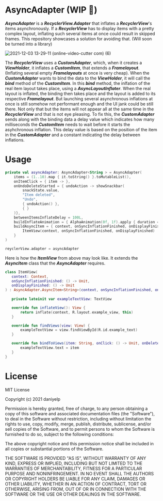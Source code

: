 AsyncAdapter (WIP :construction:)
============
***AsyncAdapter*** is a ***RecyclerView.Adapter*** that inflates a ***RecyclerView***'s items asynchronously. If a ***RecyclerView*** has to display items with a pretty complex layout, inflating such several items at once could result in skipped frames. This repository showcases a solution for avoiding that. (Will soon be turned into a library)

![2021-12-03 13-29-11 (online-video-cutter com) (6)](https://user-images.githubusercontent.com/84658876/144628848-78bd68ea-ffca-4f63-88b1-cfe51ccd26dc.gif)

The ***RecyclerView*** uses a ***CustomAdapter***, which, when it creates a ***ViewHolder***, it inflates a ***CustomItem***, that extends a ***Framelayout***. (Inflating several empty ***Framelayouts*** at once is very cheap). When the ***CustomAdapter*** wants to bind the data to the ***ViewHolder***, it will call the ***bind*** method of the ***CustomItem***. In this ***bind*** method, the inlfation of the real item layout takes place, using a ***AsyncLayoutInflater***. When the real layout is inflated, the binding then takes place and the layout is added to its respective ***Framelayout***. But launching several asynchronous inflations at once is still somehow not performant enough and the UI jank could be still there. Not only that but the items will not appear all at the same time in the ***RecyclerView*** and that is not eye pleasing. To fix this, the ***CustomAdapter*** sends along with the binding data a delay value which indicates how many milliseconds the ***CustomItem*** needs to wait before it starts the asyhchronous inflation. This delay value is based on the position of the item in the ***CustomAdapter*** and a constant indicating the delay between inflations.


Usage
============
```kotlin
private val asyncAdapter: AsyncAdapter<String > = AsyncAdapter(
    items = (1..10).map { it.toString() }.toMutableList(),
    onItemClick = { item -> },
    onUndoDeleteStarted = { undoAction -> showSnackbar(
        snackState.value,
        "Item deleted",
        "Undo",
        { undoAction() },
        { }
    )},
    betweenItemsInflateDelay = 100L,
    buildInflateAnimation = { AlphaAnimation(0f, 1f).apply { duration = 300; }},
    buildAsyncItem = { context, onSyncInflationFinished, onDisplayFinished ->
        ItemView(context, onSyncInflationFinished, onDisplayFinished)
    }
)

reyclerView.adapter = asyncAdapter
 ```
 Here is how the ***ItemView*** from above may look like. It extends the ***AsyncItem*** class that the ***AsyncAdapter*** requires.
 
 ```kotlin
class ItemView(
    context: Context,
    onSyncInflationFinished: () -> Unit,
    onDisplayFinished: () -> Unit
) : AsyncAdapter.AsyncItem<String>(context, onSyncInflationFinished, onDisplayFinished) {
    
    private lateinit var exampleTextView: TextView

    override fun inflateView(): View {
        return inflate(context, R.layout.example_view, this)
    }

    override fun findViews(view: View) {
        exampleTextView = view.findViewById(R.id.example_text)
    }

    override fun bindToViews(item: String, onClick: () -> Unit, onDeleteClick: () -> Unit) {
        exampleTextView.text = item
    }
}
```
License
============
MIT License

Copyright (c) 2021 daniyelp

Permission is hereby granted, free of charge, to any person obtaining a copy of this software and associated documentation files (the "Software"), to deal in the Software without restriction, including without limitation the rights to use, copy, modify, merge, publish, distribute, sublicense, and/or sell copies of the Software, and to permit persons to whom the Software is furnished to do so, subject to the following conditions:

The above copyright notice and this permission notice shall be included in all copies or substantial portions of the Software.

THE SOFTWARE IS PROVIDED "AS IS", WITHOUT WARRANTY OF ANY KIND, EXPRESS OR IMPLIED, INCLUDING BUT NOT LIMITED TO THE WARRANTIES OF MERCHANTABILITY, FITNESS FOR A PARTICULAR PURPOSE AND NONINFRINGEMENT. IN NO EVENT SHALL THE AUTHORS OR COPYRIGHT HOLDERS BE LIABLE FOR ANY CLAIM, DAMAGES OR OTHER LIABILITY, WHETHER IN AN ACTION OF CONTRACT, TORT OR OTHERWISE, ARISING FROM, OUT OF OR IN CONNECTION WITH THE SOFTWARE OR THE USE OR OTHER DEALINGS IN THE SOFTWARE.
